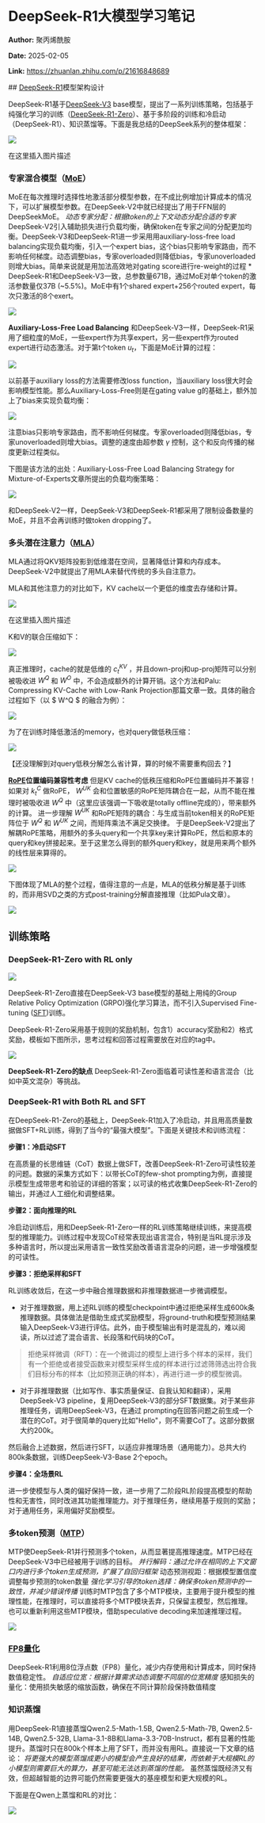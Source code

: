 # DeepSeek-R1大模型学习笔记

**Author:** 聚丙烯酰胺

**Date:** 2025-02-05

**Link:** https://zhuanlan.zhihu.com/p/21616848689

﻿## ﻿[DeepSeek-R1](https://zhida.zhihu.com/search?content_id=253345560&content_type=Article&match_order=1&q=DeepSeek-R1&zhida_source=entity)模型架构设计

DeepSeek-R1基于[DeepSeek-V3](https://zhida.zhihu.com/search?content_id=253345560&content_type=Article&match_order=1&q=DeepSeek-V3&zhida_source=entity) base模型，提出了一系列训练策略，包括基于纯强化学习的训练（[DeepSeek-R1-Zero](https://zhida.zhihu.com/search?content_id=253345560&content_type=Article&match_order=1&q=DeepSeek-R1-Zero&zhida_source=entity)）、基于多阶段的训练和冷启动（DeepSeek-R1）、知识蒸馏等。下面是我总结的DeepSeek系列的整体框架：

![](images/v2-5bb86c9466789ec3c7c79deafd486bf6_1440w_21d3e5a1c107.jpg)

在这里插入图片描述

### 专家混合模型（[MoE](https://zhida.zhihu.com/search?content_id=253345560&content_type=Article&match_order=1&q=MoE&zhida_source=entity)）

MoE在每次推理时选择性地激活部分模型参数，在不成比例增加计算成本的情况下，可以扩展模型参数。在DeepSeek-V2中就已经提出了用于FFN层的DeepSeekMoE。 _动态专家分配：根据token的上下文动态分配合适的专家_ DeepSeek-V2引入辅助损失进行负载均衡，确保token在专家之间的分配更加均衡。DeepSeek-V3和DeepSeek-R1进一步采用用auxiliary-loss-free load balancing实现负载均衡，引入一个expert bias，这个bias只影响专家路由，而不影响任何梯度。动态调整bias，专家overloaded则降低bias，专家unoverloaded则增大bias。简单来说就是用加法高效地对gating score进行re-weight的过程 \* DeepSeek-R1和DeepSeek-V3一致，总参数量671B，通过MoE对单个token的激活参数量仅37B (~5.5%)。MoE中有1个shared expert+256个routed expert，每次只激活的8个exert。

![](images/v2-a3f0fa04374ec024422ca844ec425102_1440w_dae4981129c9.jpg)

**Auxiliary-Loss-Free Load Balancing** 和DeepSeek-V3一样，DeepSeek-R1采用了细粒度的MoE，一些expert作为共享expert，另一些expert作为routed expert进行动态激活。对于第t个token $u_t$，下面是MoE计算的过程：

![](images/v2-6d1d72818cef3a7ef842a260a4af21e4_1440w_84b648d24b12.jpg)

以前基于auxiliary loss的方法需要修改loss function，当auxiliary loss很大时会影响模型性能。那么Auxiliary-Loss-Free则是在gating value g的基础上，额外加上了bias来实现负载均衡：

![](images/v2-c74371ee1c94b778fa221d9ca62c69df_1440w_89228d20801b.jpg)

注意bias只影响专家路由，而不影响任何梯度。专家overloaded则降低bias，专家unoverloaded则增大bias。调整的速度由超参数 $\gamma$ 控制，这个和反向传播的梯度更新过程类似。

下图是该方法的出处：Auxiliary-Loss-Free Load Balancing Strategy for Mixture-of-Experts文章所提出的负载均衡策略：

![](images/v2-436903ce56583e8964fb4a320351bdaa_1440w_7918f060d9b2.jpg)

和DeepSeek-V2一样，DeepSeek-V3和DeepSeek-R1都采用了限制设备数量的MoE，并且不会再训练时做token dropping了。

### 多头潜在注意力（[MLA](https://zhida.zhihu.com/search?content_id=253345560&content_type=Article&match_order=1&q=MLA&zhida_source=entity)）

MLA通过将QKV矩阵投影到低维潜在空间，显著降低计算和内存成本。DeepSeek-V2中就提出了用MLA来替代传统的多头自注意力。

MLA和其他注意力的对比如下，KV cache以一个更低的维度去存储和计算。

![](images/v2-1236f85e2aff3325bbc643d916349855_1440w_913f4392650b.jpg)

在这里插入图片描述

K和V的联合压缩如下：

![](images/v2-bc354348ef95fddfb12208a06d985a47_1440w_c3653f8931fe.jpg)

真正推理时，cache的就是低维的 $c_t^{KV}$ ，并且down-proj和up-proj矩阵可以分别被吸收进 $W^Q$ 和 $W^O$ 中，不会造成额外的计算开销。这个方法和Palu: Compressing KV-Cache with Low-Rank Projection那篇文章一致。具体的融合过程如下（以 $ W^Q $ 的融合为例）：

![](images/v2-6973b6a91922a24a3d1f6473188da091_1440w_6adcfa4640df.jpg)

为了在训练时降低激活的memory，也对query做低秩压缩：

![](images/v2-0e41dfd61db456527d9444facb287d26_1440w_b3fdb0aa8473.jpg)

【还没理解到对query低秩分解怎么省计算，算的时候不需要重构回去？】

**[RoPE](https://zhida.zhihu.com/search?content_id=253345560&content_type=Article&match_order=1&q=RoPE&zhida_source=entity)位置编码兼容性考虑** 但是KV cache的低秩压缩和RoPE位置编码并不兼容！如果对 $k_t^C$ 做RoPE， $W^{UK}$ 会和位置敏感的RoPE矩阵耦合在一起，从而不能在推理时被吸收进 $W^Q$ 中（这里应该强调一下吸收是totally offline完成的），带来额外的计算。 进一步理解 $W^{UK}$ 和RoPE矩阵的耦合：与生成当前token相关的RoPE矩阵位于 $W^{Q}$ 和 $W^{UK}$ 之间，而矩阵乘法不满足交换律。 于是DeepSeek-V2提出了解耦RoPE策略，用额外的多头query和一个共享key来计算RoPE，然后和原本的query和key拼接起来。至于这里怎么得到的额外query和key，就是用来两个额外的线性层来算得的。

![](images/v2-1768fc9edc2215200a98055b7810ca68_1440w_4ae12689e522.jpg)

下图体现了MLA的整个过程，值得注意的一点是，MLA的低秩分解是基于训练的，而非用SVD之类的方式post-training分解直接推理（比如Pula文章）。

![](images/v2-78fc5a4d970cf18b9d20a56d7df726be_1440w_f070ce243d39.jpg)

## 训练策略

### DeepSeek-R1-Zero with RL only

![](images/v2-270b1f1d8a061fae3d4119f4902d7add_1440w_574915d6428b.jpg)

DeepSeek-R1-Zero直接在DeepSeek-V3 base模型的基础上用纯的Group Relative Policy Optimization (GRPO)强化学习算法，而不引入Supervised Fine-tuning ([SFT](https://zhida.zhihu.com/search?content_id=253345560&content_type=Article&match_order=1&q=SFT&zhida_source=entity))训练。

DeepSeek-R1-Zero采用基于规则的奖励机制，包含1）accuracy奖励和2）格式奖励，模板如下图所示，思考过程和回答过程需要放在对应的tag中。

![](images/v2-3b2250be733c1bea1b17982ce2f76e3a_1440w_22d39618516f.jpg)

**DeepSeek-R1-Zero的缺点** DeepSeek-R1-Zero面临着可读性差和语言混合（比如中英文混杂）等挑战。

### DeepSeek-R1 with Both RL and SFT

在DeepSeek-R1-Zero的基础上，DeepSeek-R1加入了冷启动，并且用高质量数据做SFT+RL训练，得到了当今的“最强大模型”。下面是关键技术和训练流程：

**步骤1：冷启动SFT**

在高质量的长思维链（CoT）数据上做SFT，改善DeepSeek-R1-Zero可读性较差的问题。数据的采集方式如下：以带长CoT的few-shot prompting为例，直接提示模型生成带思考和验证的详细的答案；以可读的格式收集DeepSeek-R1-Zero的输出，并通过人工细化和调整结果。

**步骤2：面向推理的RL**

冷启动训练后，用和DeepSeek-R1-Zero一样的RL训练策略继续训练，来提高模型的推理能力。训练过程中发现CoT经常表现出语言混合，特别是当RL提示涉及多种语言时，所以提出采用语言一致性奖励改善语言混杂的问题，进一步增强模型的可读性。

**步骤3：拒绝采样和SFT**

RL训练收敛后，在这一步中融合推理数据和非推理数据进一步微调模型。

-   对于推理数据，用上述RL训练的模型checkpoint中通过拒绝采样生成600k条推理数据。具体做法是借助生成式奖励模型，将ground-truth和模型预测结果输入DeepSeek-V3进行评估。此外，由于模型输出有时是混乱的，难以阅读，所以过滤了混合语言、长段落和代码块的CoT。

> 拒绝采样微调（RFT）：在一个微调过的模型上进行多个样本的采样，我们有一个拒绝或者接受函数来对模型采样生成的样本进行过滤筛筛选出符合我们目标分布的样本（比如预测正确的样本），再进行进一步的模型微调。

-   对于非推理数据（比如写作、事实质量保证、自我认知和翻译），采用DeepSeek-V3 pipeline，复用DeepSeek-V3的部分SFT数据集。对于某些非推理任务，调用DeepSeek-V3，在通过 prompting在回答问题之前生成一个潜在的CoT。对于很简单的query比如"Hello"，则不需要CoT了。这部分数据大约200k。

然后融合上述数据，然后进行SFT，以适应非推理场景（通用能力）。总共大约800k条数据，训练DeepSeek-V3-Base 2个epoch。

**步骤4：全场景RL**

进一步使模型与人类的偏好保持一致，进一步用了二阶段RL阶段提高模型的帮助性和无害性，同时改进其功能推理能力。对于推理任务，继续用基于规则的奖励；对于通用任务，采用偏好奖励模型。

### 多token预测（[MTP](https://zhida.zhihu.com/search?content_id=253345560&content_type=Article&match_order=1&q=MTP&zhida_source=entity)）

MTP使DeepSeek-R1并行预测多个token，从而显著提高推理速度。MTP已经在DeepSeek-V3中已经被用于训练的目标。 _并行解码：通过允许在相同的上下文窗口内进行多个token生成预测，扩展了自回归框架_ 动态预测视距：根据模型置信度调整每步预测的token数量 _强化学习引导的token选择：确保多token预测中的一致性，并减少错误传播_ 训练时MTP包含了多个MTP模块，主要用于提升模型的推理性能，在推理时，可以直接将多个MTP模块丢弃，只保留主模型，然后推理。也可以重新利用这些MTP模块，借助speculative decoding来加速推理过程。

![](images/v2-7729e4912dd1c46a2f9988f76d3b1673_1440w_83c93ea0f163.jpg)

### [FP8量化](https://zhida.zhihu.com/search?content_id=253345560&content_type=Article&match_order=1&q=FP8%E9%87%8F%E5%8C%96&zhida_source=entity)

DeepSeek-R1利用8位浮点数（FP8）量化，减少内存使用和计算成本，同时保持数值稳定性。 _自适应位宽：根据计算需求动态调整不同层的位宽精度_ 感知损失的量化：使用损失敏感的缩放函数，确保在不同计算阶段保持数值精度

### 知识蒸馏

用DeepSeek-R1直接蒸馏Qwen2.5-Math-1.5B, Qwen2.5-Math-7B, Qwen2.5-14B, Qwen2.5-32B, Llama-3.1-8B和Llama-3.3-70B-Instruct，都有显著的性能提升。蒸馏时只在800k个样本上用了SFT，而并没有用RL。直接说一下文章的结论： _将更强大的模型蒸馏成更小的模型会产生良好的结果，而依赖于大规模RL的小模型则需要巨大的算力，甚至可能无法达到蒸馏的性能。_ 虽然蒸馏既经济又有效，但超越智能的边界可能仍然需要更强大的基座模型和更大规模的RL。

下面是在Qwen上蒸馏和RL的对比：

![](images/v2-da4fa320ebaddee2680f0d8f8060401c_1440w_263087715b3b.jpg)